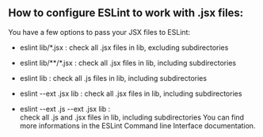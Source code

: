 ## How to configure ESLint to work with .jsx files:

You have a few options to pass your JSX files to ESLint:

*  eslint lib/*.jsx : check all .jsx files in lib, excluding subdirectories
*  eslint lib/**/*.jsx : check all .jsx files in lib, including subdirectories
*  eslint lib : check all .js files in lib, including subdirectories

*  eslint --ext .jsx lib : check all .jsx files in lib, including subdirectories

*  eslint --ext .js --ext .jsx lib :      
check all .js and .jsx files in lib, including subdirectories
You can find more informations in the ESLint Command line Interface documentation.
